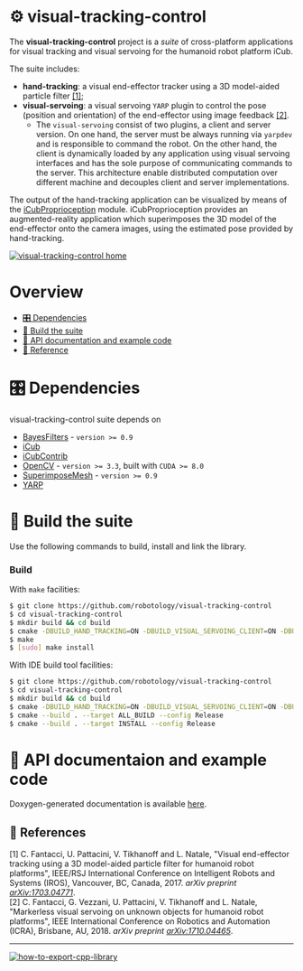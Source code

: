 # ⚙️ visual-tracking-control

The **visual-tracking-control** project is a _suite_ of cross-platform applications for visual tracking and visual servoing for the humanoid robot platform iCub.

The suite includes:
 - **hand-tracking**: a visual end-effector tracker using a 3D model-aided particle filter [[1]](https://arxiv.org/abs/1703.04771);
 - **visual-servoing**: a visual servoing `YARP` plugin to control the pose (position and orientation) of the end-effector using image feedback [[2]](https://arxiv.org/abs/1710.04465).
   - The `visual-servoing` consist of two plugins, a client and server version. On one hand, the server must be always running via `yarpdev` and is responsible to command the robot. On the other hand, the client is dynamically loaded by any application using visual servoing interfaces and has the sole purpose of communicating commands to the server. This architecture enable distributed computation over different machine and decouples client and server implementations.

The output of the hand-tracking application can be visualized by means of the [iCubProprioception](https://github.com/claudiofantacci/iCubProprioception) module. iCubProprioception provides an augmented-reality application which superimposes the 3D model of the end-effector onto the camera images, using the estimated pose provided by hand-tracking.

[![visual-tracking-control home](https://img.shields.io/badge/BayesFilters-Home%20%26%20Doc-E0C57F.svg?style=flat-square)](https://robotology.github.io/visual-tracking-control/doxygen/doc/html/index.html)


# Overview
- [🎛 Dependencies](#-dependencies)
- [🔨 Build the suite](#-build-the-suite)
- [📝 API documentation and example code](#-api-documentaion-and-example-code)
- [📑 Reference](#-reference)


# 🎛 Dependencies
visual-tracking-control suite depends on
 - [BayesFilters](https://github.com/robotology/bayes-filters-lib) - `version >= 0.9`
 - [iCub](https://github.com/robotology/icub-main)
 - [iCubContrib](https://github.com/robotology/icub-contrib-common)
 - [OpenCV](http://opencv.org) - `version >= 3.3`, built with `CUDA >= 8.0`
 - [SuperimposeMesh](https://github.com/robotology/superimpose-mesh-lib) - `version >= 0.9`
 - [YARP](http://www.yarp.it)


# 🔨 Build the suite
Use the following commands to build, install and link the library.

### Build
With `make` facilities:
```bash
$ git clone https://github.com/robotology/visual-tracking-control
$ cd visual-tracking-control
$ mkdir build && cd build
$ cmake -DBUILD_HAND_TRACKING=ON -DBUILD_VISUAL_SERVOING_CLIENT=ON -DBUILD_VISUAL_SERVOING_SERVER=ON ..
$ make
$ [sudo] make install
```

With IDE build tool facilities:
```bash
$ git clone https://github.com/robotology/visual-tracking-control
$ cd visual-tracking-control
$ mkdir build && cd build
$ cmake -DBUILD_HAND_TRACKING=ON -DBUILD_VISUAL_SERVOING_CLIENT=ON -DBUILD_VISUAL_SERVOING_SERVER=ON ..
$ cmake --build . --target ALL_BUILD --config Release
$ cmake --build . --target INSTALL --config Release
```

# 📝 API documentaion and example code
Doxygen-generated documentation is available [here](https://robotology.github.io/visual-tracking-control/doxygen/doc/html/index.html).


## 📑 References

[1] C. Fantacci, U. Pattacini, V. Tikhanoff and L. Natale, "Visual end-effector tracking using a 3D model-aided particle filter for humanoid robot platforms", IEEE/RSJ International Conference on Intelligent Robots and Systems (IROS), Vancouver, BC, Canada, 2017. _arXiv preprint [arXiv:1703.04771](https://arxiv.org/abs/1703.04771)_.  
[2] C. Fantacci, G. Vezzani, U. Pattacini, V. Tikhanoff and L. Natale, "Markerless visual servoing on unknown objects for humanoid robot platforms", IEEE International Conference on Robotics and Automation (ICRA), Brisbane, AU, 2018. _arXiv preprint [arXiv:1710.04465](https://arxiv.org/abs/1710.04465)_.

---
[![how-to-export-cpp-library](https://img.shields.io/badge/-Project%20Template-brightgreen.svg?style=flat&logo=data%3Aimage%2Fpng%3Bbase64%2CiVBORw0KGgoAAAANSUhEUgAAAEAAAAA9CAYAAAAd1W%2FBAAAABmJLR0QA%2FwD%2FAP%2BgvaeTAAAACXBIWXMAAAsTAAALEwEAmpwYAAAAB3RJTUUH4QEFECsmoylg4QAABRdJREFUaN7tmmuIVVUUx%2F%2F7OmpaaGP6oedkGJWNIWoFVqRZGkIPSrAQgqhEqSYxszeFUB%2FCAqcXUaSRZmZP6IFm42QEUWAjqT1EQ0dLHTMfaWajv76sM%2BxO59znuY%2Bcs2CYmXv33mud31577bX3WU5lEEDOueDvfpLGSBolaaiksyUNknRyqNs%2BSR2SfrKf1ZJaJG11zv1rzJoX4ETgYWAtpcuvwCvABQHcJMUlPevAi5KmxTTbKalN0hZJ2yRlvO%2BOlzTYvOScmP5fSrreOber1mZcQF9gU2j2dgDNwLgixmwE7ge%2BC415FDi%2FFt1%2BuWfkRuBqH1CJYw8B3vfG7wR61NLDn%2BoZt6IcHma%2F7%2FX0zEo6HpRi4KWeYWOTNswfz9OzoKpr3ov2s4HNnmHtwMAy6Vvk6VkPjKkWgInA5zm2r0eBulJn3P6%2FEdgZo2c%2F8BDQu9wP3Qg8DRyIMGJPFhCfAjOAUcAgwOXQ08%2BC3hSb8SMF5AyfANcG4Iteip7L9QMejNjeAlkEjLZ1n490Ah023g%2FAZ0AL8DWwAdgO%2FBnT9y%2Fgdm8CllggbI9ouxeYD4wsNtBcBXwcY8hGYGqo7xjKJyuAyZ6uQ%2Fb5fO%2BzEcCbMf23ANNzeZ6AYcA8oxeWbcDcIAGJWKOlANgCfGNesBR4Cpjqz15ocgIAr0Z4bE%2FgDhsvSt71kzJAAm7O4uJvABfnSmhKBNBY4PL8D4CYdqcBc4CDETp%2Fs3g2SDFGNRVoVCkARhQYlwJ5vgD7JgDLInTvzsT0mQd8BFyTTzrrnGstd84hqR5Y5321LJtNHrABks6V1FfSkVCzeuUxQweAl4Ah2WAAd5XDA4AzgOdCfVbmAe4G22GI2SXATnGFyBrg1rikw05vhcpwIGMBrI%2Bt3UnAMxYgw7Lc7I7Sf7oF0ajcYZ%2BdTBuA24oF4O%2FnS4ErI4w4E3irgLF22f5%2FMEe7r4AJ3vG7y8WBO4Fvs0T%2B8SEb7y4VgC%2B%2FW0QdGFLSC5hmsaRYWWNp7ikRoK%2FL4uLrbZZ7xnhqFwBHske3lZKelfSBc%2B5o6G6wQdJIuxMcIKnBu5FykrZL2iVpq6TVzrm2CMMHS5ouaYak8MPtlfS6pGbn3Ibw3WQYgKTm8LaSpOwHFgCXJHAC7A80AW0xupb4SzGf%2BUx6CeSzxmcBmQLT8Yl2VoiSDZbx9SgSbkUB%2BPKeHZwyMSn1YOBJ4HBM9tYMnFfqNVs1AQTSYQ8zDOgN3AOsi2n7jn%2FxkUTIqgUAuWSTbW3lyi67ANSpdmS3pIWSXnbOra2U0loB8IikJ4JXYJWUTI0AaA%2F260q%2F%2F8uom0sKIAWQAkgBpABSACmAFEAKIAWQAkgBpABSACmAFEB3kc5uBSD0wuUySVN8AB3dgEF%2FK7PdLWmVpOCV3dGMpCGSZkr6%2FliabeA44CagVdIeSXMl1XtNV0kaH%2B58VkQ1RiXklgQBjAYWW11hVLXbfVY2k3OgKfZ%2BvuYB2Bvk2THltIetYOOiYl2pAXgM%2BLkWAHh21dkktcaM2WolgD3DgbCUCDoceK3KAC7MUkO8A5gJ1Fci2DQBP1YCAHCSFWD9EtH3b3Pxy6sVdYdaZVZHEgA8Fw%2Fi0BcxfVqAyUCvklw84STjCuDDEgEMBxbGtPsDeAA4odb34D5WZt%2BeJ4AmK6PZHPHdQeBtYOz%2FNTEZCbwQU%2FaSq0x%2BEtCnqi6eMIxJWUrZAxd%2FPHjoY%2FZQYrnFHIvqh2zNj6uGTf8ARTOPo64fR94AAAAASUVORK5CYII%3D)](https://github.com/robotology/how-to-export-cpp-library)

